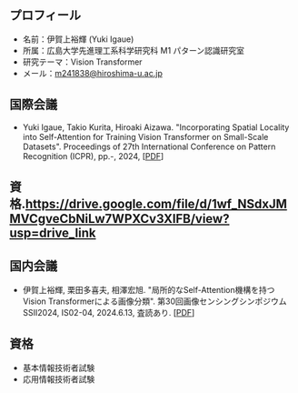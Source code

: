 ## プロフィール
* 名前：伊賀上裕輝 (Yuki Igaue)
* 所属：広島大学先進理工系科学研究科 M1 パターン認識研究室
* 研究テーマ：Vision Transformer
* メール：m241838@hiroshima-u.ac.jp

## 国際会議
* Yuki Igaue, Takio Kurita, Hiroaki Aizawa.
  "Incorporating Spatial Locality into Self-Attention for Training Vision Transformer on Small-Scale Datasets".
   Proceedings of 27th International Conference on Pattern Recognition (ICPR), pp.-, 2024, [[PDF](https://drive.google.com/file/d/1FPJbF0TDOcui8i8BGQ0GQwyhkupqFJhg/view?usp=sharing)]

## 資格.https://drive.google.com/file/d/1wf_NSdxJMMVCgveCbNiLw7WPXCv3XlFB/view?usp=drive_link

## 国内会議
* 伊賀上裕輝, 栗田多喜夫, 相澤宏旭.
  "局所的なSelf-Attention機構を持つVision Transformerによる画像分類".
   第30回画像センシングシンポジウム SSII2024, IS02-04, 2024.6.13, 査読あり. [[PDF](https://drive.google.com/file/d/1FPJbF0TDOcui8i8BGQ0GQwyhkupqFJhg/view?usp=sharing)]

## 資格
* 基本情報技術者試験
* 応用情報技術者試験

<!--
**yukiiga/yukiiga** is a ✨ _special_ ✨ repository because its `README.md` (this file) appears on your GitHub profile.

Here are some ideas to get you started:

- 🔭 I’m currently working on ...
- 🌱 I’m currently learning ...
- 👯 I’m looking to collaborate on ...
- 🤔 I’m looking for help with ...
- 💬 Ask me about ...
- 📫 How to reach me: ...
- 😄 Pronouns: ...
- ⚡ Fun fact: ...
-->
